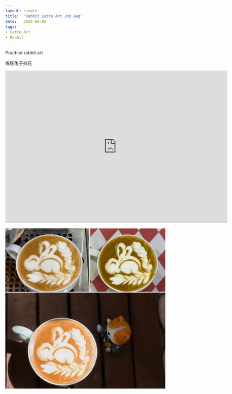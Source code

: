 ```yaml
---
layout: single
title:  "Rabbit Latte Art 2nd Aug"
date:   2024-08-02
tags:
- Latte Art
- Rabbit
---
```



Practice rabbit art

练练兔子拉花



<div class="embed-container">
  <iframe
      src="https://www.youtube.com/embed/UK2zOOyVAMg"
      width="700"
      height="480"
      frameborder="0"
      allowfullscreen="true">
  </iframe>
</div>


![](/assets/img/2024/08/02/70C1C9B7-B440-4F72-A397-211680135C70.JPG)

